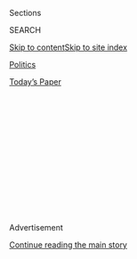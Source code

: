 <div id="app">

<div>

<div>

<div>

<div class="NYTAppHideMasthead css-1q2w90k e1suatyy0">

<div class="section css-ui9rw0 e1suatyy2">

<div class="css-eph4ug er09x8g0">

<div class="css-6n7j50">

</div>

<span class="css-1dv1kvn">Sections</span>

<div class="css-10488qs">

<span class="css-1dv1kvn">SEARCH</span>

</div>

[Skip to content](#site-content)[Skip to site
index](#site-index)

</div>

<div id="masthead-section-label" class="css-1wr3we4 eaxe0e00">

[Politics](https://www.nytimes.com/section/politics)

</div>

<div class="css-10698na e1huz5gh0">

</div>

</div>

<div id="masthead-bar-one" class="section hasLinks css-15hmgas e1csuq9d3">

<div class="css-uqyvli e1csuq9d0">

</div>

<div class="css-1uqjmks e1csuq9d1">

</div>

<div class="css-9e9ivx">

[](https://myaccount.nytimes.com/auth/login?response_type=cookie&client_id=vi)

</div>

<div class="css-1bvtpon e1csuq9d2">

[Today’s
Paper](https://www.nytimes.com/section/todayspaper)

</div>

</div>

</div>

</div>

<div data-aria-hidden="false">

<div id="site-content" data-role="main">

<div>

<div class="css-1aor85t" style="opacity:0.000000001;z-index:-1;visibility:hidden">

<div class="css-1hqnpie">

<div class="css-epjblv">

<span class="css-17xtcya">[Politics](/section/politics)</span><span class="css-x15j1o">|</span><span class="css-fwqvlz">Trump
and Putin Connect, but Avoid Talk of Lifting U.S.
Sanctions</span>

</div>

<div class="css-k008qs">

<div class="css-1iwv8en">

<span class="css-18z7m18"></span>

<div>

</div>

</div>

<span class="css-1n6z4y">https://nyti.ms/2jCT255</span>

<div class="css-1705lsu">

<div class="css-4xjgmj">

<div class="css-4skfbu" data-role="toolbar" data-aria-label="Social Media Share buttons, Save button, and Comments Panel with current comment count" data-testid="share-tools">

  - 
  - 
  - 
  - 
    
    <div class="css-6n7j50">
    
    </div>

  - 

</div>

</div>

</div>

</div>

</div>

</div>

<div class="css-13pd83m">

</div>

<div id="top-wrapper" class="css-1sy8kpn">

<div id="top-slug" class="css-l9onyx">

Advertisement

</div>

[Continue reading the main
story](#after-top)

<div class="ad top-wrapper" style="text-align:center;height:100%;display:block;min-height:250px">

<div id="top" class="place-ad" data-position="top" data-size-key="top">

</div>

</div>

<div id="after-top">

</div>

</div>

<div id="sponsor-wrapper" class="css-1hyfx7x">

<div id="sponsor-slug" class="css-19vbshk">

Supported by

</div>

[Continue reading the main
story](#after-sponsor)

<div id="sponsor" class="ad sponsor-wrapper" style="text-align:center;height:100%;display:block">

</div>

<div id="after-sponsor">

</div>

</div>

<div class="css-1vkm6nb ehdk2mb0">

# Trump and Putin Connect, but Avoid Talk of Lifting U.S. Sanctions

</div>

<div class="css-79elbk" data-testid="photoviewer-wrapper">

<div class="css-z3e15g" data-testid="photoviewer-wrapper-hidden">

</div>

<div class="css-1a48zt4 ehw59r15" data-testid="photoviewer-children">

![<span class="css-16f3y1r e13ogyst0" data-aria-hidden="true">President
Trump spoke by telephone on Saturday with Angela Merkel, the chancellor
of Germany. It was one of several calls the president had with foreign
leaders.</span><span class="css-cnj6d5 e1z0qqy90" itemprop="copyrightHolder"><span class="css-1ly73wi e1tej78p0">Credit...</span><span><span>Al
Drago/The New York
Times</span></span></span>](https://static01.nyt.com/images/2017/01/29/us/29Diplo-1/29Diplo-1485640586834-articleInline.jpg?quality=75&auto=webp&disable=upscale)

</div>

</div>

<div class="css-xt80pu e12qa4dv0">

<div class="css-18e8msd">

<div class="css-vp77d3 epjyd6m0">

<div class="css-1baulvz">

By [<span class="css-1baulvz" itemprop="name">Peter
Baker</span>](http://www.nytimes.com/by/peter-baker) and
[<span class="css-1baulvz last-byline" itemprop="name">Andrew E.
Kramer</span>](http://www.nytimes.com/by/andrew-e-kramer)

</div>

</div>

  - Jan. 28,
    2017

  - 
    
    <div class="css-4xjgmj">
    
    <div class="css-d8bdto" data-role="toolbar" data-aria-label="Social Media Share buttons, Save button, and Comments Panel with current comment count" data-testid="share-tools">
    
      - 
      - 
      - 
      - 
        
        <div class="css-6n7j50">
        
        </div>
    
      - 
    
    </div>
    
    </div>

</div>

</div>

<div class="section meteredContent css-1r7ky0e" name="articleBody" itemprop="articleBody">

<div class="css-1fanzo5 StoryBodyCompanionColumn">

<div class="css-53u6y8">

WASHINGTON — [President
Trump](https://www.nytimes.com/topic/person/donald-trump) began a new
era of diplomacy with
[Russia](https://www.nytimes.com/topic/destination/russia?inline=nyt-geo)
on Saturday as he and President [Vladimir V.
Putin](https://www.nytimes.com/topic/person/vladimir-putin) conducted an
hourlong telephone call, and vowed to repair relations between the
countries after nearly three years of conflict that threatened a new
Cold War between East and West.

The two leaders discussed fighting terrorism and expanding economic
ties, but barely mentioned the wedge that has been driven between
Washington and Moscow since Russia annexed Crimea and sponsored a
separatist war in eastern Ukraine in 2014. Still, although Mr. Trump had
previously expressed a willingness to lift sanctions against Russia, the
issue did not come up, according to officials on both sides.

The tone of the conversation was reported to be warm, indicating a
drastic shift after relations had broken down between Mr. Putin and
former President Barack Obama. “The positive call was a significant
start to improving the relationship between the United States and Russia
that is in need of repair,” the Trump administration said in a
statement. “Both President Trump and President Putin are hopeful that
after today’s call, the two sides can move quickly to tackle terrorism
and other important issues of mutual concern.”

In its statement, the Kremlin said: “Donald Trump asked to convey a
desire for happiness and prosperity for the Russian people, noting that
the people in America relate with sympathy to Russia and its citizens.”
Mr. Putin answered that Russians feel the same way about Americans, the
statement said. Neither side mentioned the Russian hacking of the
American election in their statements.

</div>

</div>

<div class="css-1fanzo5 StoryBodyCompanionColumn">

<div class="css-53u6y8">

Over the past two days, Mr. Trump has also had a series of conversations
with the United States’ traditional European allies, but those calls
were seemingly not as congenial. After a meeting on Friday with Prime
Minister Theresa May of
[Britain](https://www.nytimes.com/topic/destination/great-britain), in
which she [warned against removing
sanctions](https://www.nytimes.com/2017/01/27/world/europe/theresa-may-britain-trump.html?_r=0)
on Russia, Mr. Trump had on Saturday what appeared to be a businesslike
call with Chancellor [Angela
Merkel](https://www.nytimes.com/topic/person/angela-merkel) of
[Germany](https://www.nytimes.com/topic/destination/germany?inline=nyt-geo),
and a testier call with President [François
Hollande](https://www.nytimes.com/topic/person/francois-hollande) of
[France](https://www.nytimes.com/topic/destination/france).

Mr. Hollande’s office said the French president pressed Mr. Trump not to
lift sanctions against Russia and to respect the nuclear agreement with
Iran. He asserted the importance of the Paris climate change pact,
warned of the consequences of protectionism, and added that democratic
values included welcoming refugees — all in reaction to Mr. Trump’s
first week of policy moves. Mr. Hollande also emphasized the importance
of NATO and the United Nations, both of which Mr. Trump has disparaged.

The call came just hours after Mr. Hollande, at a conference in Lisbon,
said that European countries had to stand together against Mr. Trump,
and assert their common values.

“We have to be conscious of the responsibility we have,” he told
reporters, according to Agence France-Presse. “Europe is a force, Europe
is a guarantee, Europe is protection, and Europe is also a space for
liberty and democracy.”

Ms. Merkel, who has reacted coolly to Mr. Trump’s rise, emphasized the
importance of NATO in their own 45-minute call with the president on
Saturday. The two sides later released similar statements affirming the
American commitment to the alliance, even as they noted that allies
needed to increase their contributions, as Mr. Trump has demanded.

</div>

</div>

<div class="css-1fanzo5 StoryBodyCompanionColumn">

<div class="css-53u6y8">

But the tone was spare and lacked warmth. That the statements included a
description of what has been a cornerstone of policy for decades
illustrated just how rattled trans-Atlantic relations have been since
Mr. Trump [dismissed NATO as
“obsolete”](https://www.nytimes.com/2017/01/15/world/europe/donald-trump-nato.html)
shortly before his inauguration.

Mr. Trump’s conversation with Mr. Putin was their first direct
discussion since the inauguration a week ago and aimed at setting the
groundwork for a possible meeting.

American intelligence agencies have concluded that Russia made a
concerted effort — through hacking, propaganda and other means — to
influence the November election in favor of Mr. Trump, a conclusion Mr.
Trump initially refused to accept until he received a detailed briefing.
Intelligence officials also briefed both Mr. Obama and his successor on
a [mysterious
dossier](https://www.nytimes.com/2017/01/11/us/politics/trump-intelligence-report-explainer.html)
compiled by political foes of Mr. Trump that included unsubstantiated
claims that Russia had collected compromising information on the future
president.

The Federal Bureau of Investigation reviewed an [intercepted
postelection
conversation](https://www.nytimes.com/2017/01/13/us/politics/donald-trump-transition.html)
between [Michael T.
Flynn](https://www.nytimes.com/2016/12/03/us/politics/in-national-security-adviser-michael-flynn-experience-meets-a-prickly-past.html),
now the national security adviser to Mr. Trump, and Sergei I. Kislyak,
the Russian ambassador. American authorities are also [examining
possible
links](https://www.nytimes.com/2017/01/19/us/politics/trump-russia-associates-investigation.html)
between Russian officials and associates of Mr. Trump, including his
former campaign chairman, Paul Manafort.

Mr. Trump’s phone call with Mr. Putin came after news reports in Moscow
that two Russian intelligence officers who had worked on
cyberoperations, as well as a Russian computer security expert, had been
[arrested on treason
charges](https://www.nytimes.com/2017/01/27/world/europe/russia-hacking-us-election.html?ref=todayspaper).
One of the Federal Security Service officers detained has been accused
of providing information to the United States, according to Novaya
Gazeta, a Russian opposition newspaper.

The United States and Europe have imposed an array of sanctions on
Russia for its intervention in Ukraine and for human rights abuses at
home. Before leaving office, Mr. Obama imposed additional sanctions and
expelled 35 Russian diplomats in retaliation for that country’s
interference in American elections. Lifting them, critics said, would
cause a rift between the United States and Europe.

“That’s going to lead to disunity and exactly what Putin wants,” said
Michael McFaul, who served as ambassador to Russia under Mr. Obama.
“What could be better for him? Not only the act of sanctions’ being
lifted but the process of disunity and disarray within the European
Union. That’s a giant gift to him.”

</div>

</div>

<div class="css-1fanzo5 StoryBodyCompanionColumn">

<div class="css-53u6y8">

Senate Republicans may have slowed Mr. Trump on sanctions after Senator
Mitch McConnell of Kentucky, the majority leader, said he would favor
bipartisan legislation requiring that sanctions stay in place. Mr. Trump
tried to play down the prospect at a news conference with Mrs. May on
Friday, saying it was “very early to be talking about” sanctions relief.
But he did not disavow it, and government officials said there had been
discussion of what to do on sanctions since Mr. Trump’s team took over.

Joining Mr. Trump in the Oval Office for his phone call with Mr. Putin
was Vice President [Mike
Pence](http://topics.nytimes.com/top/reference/timestopics/people/p/mike_pence/index.html);
Reince Priebus, the White House chief of staff; Stephen K. Bannon, the
president’s chief strategist; Sean Spicer, the White House press
secretary; and Mr. Flynn.

The Kremlin said the two leaders talked about the Middle East, including
the Syrian civil war; the [Islamic
State](https://www.nytimes.com/topic/organization/islamic-state); the
Israeli-Palestinian conflict; and Iran’s nuclear program, although it
gave no specifics. North Korea and strategic nuclear arms came up, as
did “key aspects of the Ukraine crisis,” the statement said.

“It was agreed to cooperate on these and other issues,” the Russian
statement said, “but the priority was placed on uniting forces in the
fight against the main threat — international terrorism.”

But an American official, who was briefed on the call but not authorized
to discuss it publicly, said Ukraine did not come up in any real detail,
and sanctions did not come up at all.

Still, a leading member of Russia’s Parliament, Dmitri Novikov, said
that mention of bolstering trade ties suggested that sanctions relief
was coming. “To fully develop economic ties, it’s necessary to create
the right climate and legal conditions, and that requires canceling
sanctions,” he told the Interfax news agency.

Others seemed to be expecting the same. Soon after the call, a Russian
government investment fund, the Russian Direct Investment Fund,
announced it had arranged more than 10 projects it hoped could draw
American investment to Russia, and that it planned to open an office in
New York in May.

Mr. Trump also spoke on Saturday with Prime Minister Malcolm Turnbull of
Australia and Prime Minister Shinzo Abe of
[Japan](https://www.nytimes.com/topic/destination/japan). He invited Mr.
Abe to visit the White House on Feb. 10. “President Trump affirmed the
ironclad U.S. commitment to ensuring the security of Japan,” the
administration said in a statement, a commitment that had been in doubt
among some in Tokyo after some of Mr. Trump’s statements during the
campaign.

</div>

</div>

</div>

<div>

</div>

<div>

</div>

<div>

</div>

<div>

<div id="bottom-wrapper" class="css-1ede5it">

<div id="bottom-slug" class="css-l9onyx">

Advertisement

</div>

[Continue reading the main
story](#after-bottom)

<div id="bottom" class="ad bottom-wrapper" style="text-align:center;height:100%;display:block;min-height:90px">

</div>

<div id="after-bottom">

</div>

</div>

</div>

</div>

</div>

## Site Index

<div>

</div>

## Site Information Navigation

  - [© <span>2020</span> <span>The New York Times
    Company</span>](https://help.nytimes.com/hc/en-us/articles/115014792127-Copyright-notice)

<!-- end list -->

  - [NYTCo](https://www.nytco.com/)
  - [Contact
    Us](https://help.nytimes.com/hc/en-us/articles/115015385887-Contact-Us)
  - [Work with us](https://www.nytco.com/careers/)
  - [Advertise](https://nytmediakit.com/)
  - [T Brand Studio](http://www.tbrandstudio.com/)
  - [Your Ad
    Choices](https://www.nytimes.com/privacy/cookie-policy#how-do-i-manage-trackers)
  - [Privacy](https://www.nytimes.com/privacy)
  - [Terms of
    Service](https://help.nytimes.com/hc/en-us/articles/115014893428-Terms-of-service)
  - [Terms of
    Sale](https://help.nytimes.com/hc/en-us/articles/115014893968-Terms-of-sale)
  - [Site
    Map](https://spiderbites.nytimes.com)
  - [Help](https://help.nytimes.com/hc/en-us)
  - [Subscriptions](https://www.nytimes.com/subscription?campaignId=37WXW)

</div>

</div>

</div>

</div>
